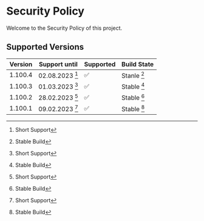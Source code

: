 # Security Policy

Welcome to the Security Policy of this project.

## Supported Versions

| Version | Support until | Supported | Build State |
| --- | --- | --- | --- |
| 1.100.4 | 02.08.2023 [^1] | :white_check_mark: | Stanle [^4] |
| 1.100.3 | 01.03.2023 [^1] | :white_check_mark: | Stable [^4] |
| 1.100.2 | 28.02.2023 [^1] | :white_check_mark: | Stable [^4] |
| 1.100.1 | 09.02.2023 [^1] | :white_check_mark: | Stable [^4] |

[^1]: Short Support
[^2]: Normal Support
[^3]: Long-Term support
[^4]: Stable Build
[^5]: This Build is a preview for an upcoming stable build
